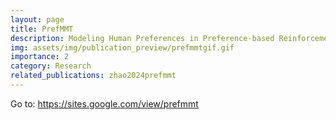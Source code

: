 ```yaml
---
layout: page
title: PrefMMT
description: Modeling Human Preferences in Preference-based Reinforcement Learning with Multimodal Transformers
img: assets/img/publication_preview/prefmmtgif.gif
importance: 2
category: Research
related_publications: zhao2024prefmmt
---
```

Go to: <a href="https://sites.google.com/view/prefmmt">https://sites.google.com/view/prefmmt</a>

